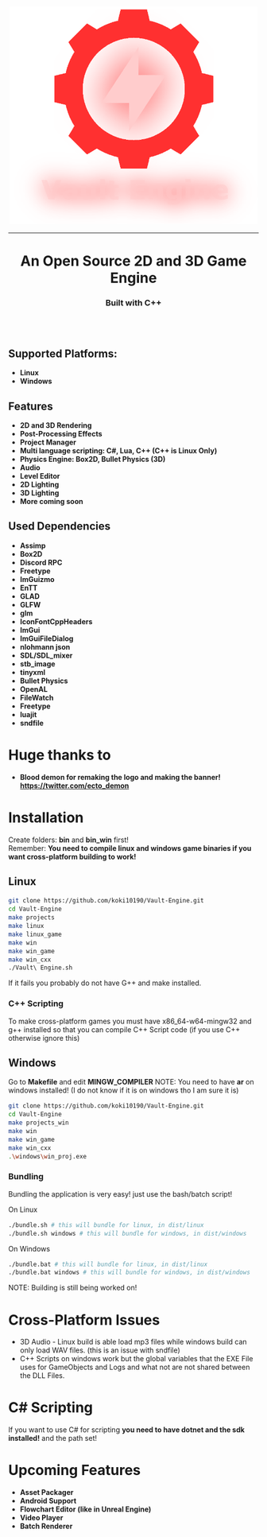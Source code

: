 <div align="center">
<img src="build/logo_github.png" width="500px">

---

<h2 style="font-size: 28px">An Open Source 2D and 3D Game Engine</h2>
<h3 align="center">Built with C++</h3>
</div>

<br>
<br>

## Supported Platforms:

- **Linux**
- **Windows**

## Features

- **2D and 3D Rendering**
- **Post-Processing Effects**
- **Project Manager**
- **Multi language scripting: C#, Lua, C++ (C++ is Linux Only)**
- **Physics Engine: Box2D, Bullet Physics (3D)**
- **Audio**
- **Level Editor**
- **2D Lighting**
- **3D Lighting**
- **More coming soon**

## Used Dependencies

- **Assimp**
- **Box2D**
- **Discord RPC**
- **Freetype**
- **ImGuizmo**
- **EnTT**
- **GLAD**
- **GLFW**
- **glm**
- **IconFontCppHeaders**
- **ImGui**
- **ImGuiFileDialog**
- **nlohmann json**
- **SDL/SDL_mixer**
- **stb_image**
- **tinyxml**
- **Bullet Physics**
- **OpenAL**
- **FileWatch**
- **Freetype**
- **luajit**
- **sndfile**

# Huge thanks to

- **Blood demon for remaking the logo and making the banner! https://twitter.com/ecto_demon**

# Installation

Create folders: **bin** and **bin_win** first! \
Remember: **You need to compile linux and windows game binaries if you want cross-platform building to work!**

## **Linux**

```bash
git clone https://github.com/koki10190/Vault-Engine.git
cd Vault-Engine
make projects
make linux
make linux_game
make win
make win_game
make win_cxx
./Vault\ Engine.sh
```

If it fails you probably do not have G++ and make installed.

### C++ Scripting

To make cross-platform games you must have x86_64-w64-mingw32 and g++ installed so that you can compile C++ Script code (if you use C++ otherwise ignore this)

## **Windows**

Go to **Makefile** and edit **MINGW_COMPILER**
NOTE: You need to have **ar** on windows installed! (I do not know if it is on windows tho I am sure it is)

```bash
git clone https://github.com/koki10190/Vault-Engine.git
cd Vault-Engine
make projects_win
make win
make win_game
make win_cxx
.\windows\win_proj.exe
```

### **Bundling**

Bundling the application is very easy! just use the bash/batch script!

On Linux

```bash
./bundle.sh # this will bundle for linux, in dist/linux
./bundle.sh windows # this will bundle for windows, in dist/windows
```

On Windows

```bash
./bundle.bat # this will bundle for linux, in dist/linux
./bundle.bat windows # this will bundle for windows, in dist/windows
```

NOTE: Building is still being worked on!

# **Cross-Platform Issues**

- 3D Audio - Linux build is able load mp3 files while windows build can only load WAV files. (this is an issue with sndfile)
- C++ Scripts on windows work but the global variables that the EXE File uses for GameObjects and Logs and what not are not shared between the DLL Files.

# **C# Scripting**

If you want to use C# for scripting **you need to have dotnet and the sdk installed!** and the path set!

# Upcoming Features

- **Asset Packager**
- **Android Support**
- **Flowchart Editor (like in Unreal Engine)**
- **Video Player**
- **Batch Renderer**
